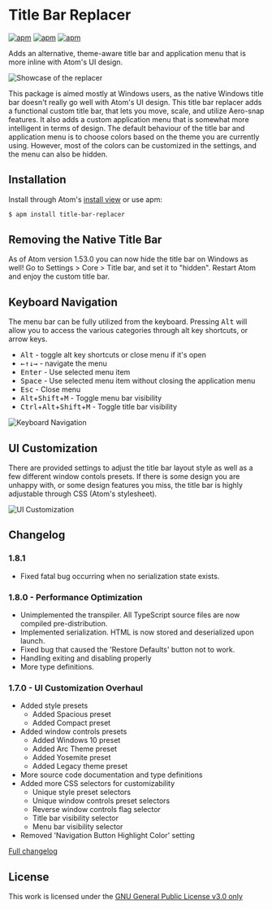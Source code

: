 # Title Bar Replacer

[![apm](https://flat.badgen.net/apm/license/title-bar-replacer)](https://atom.io/packages/title-bar-replacer)
[![apm](https://flat.badgen.net/apm/v/title-bar-replacer)](https://atom.io/packages/title-bar-replacer)
[![apm](https://flat.badgen.net/apm/dl/title-bar-replacer)](https://atom.io/packages/title-bar-replacer)

Adds an alternative, theme-aware title bar and application menu that is more inline with Atom's UI design.

![Showcase of the replacer](http://i.imgur.com/s4wUu5M.gif)

This package is aimed mostly at Windows users, as the native Windows title bar doesn't really go well with Atom's UI design. This title bar replacer adds a functional custom title bar, that lets you move, scale, and utilize Aero-snap features. It also adds a custom application menu that is somewhat more intelligent in terms of design. The default behaviour of the title bar and application menu is to choose colors based on the theme you are currently using. However, most of the colors can be customized in the settings, and the menu can also be hidden.

## Installation

Install through Atom's [install view](atom://settings-view/show-package?package=title-bar-replacer) or use apm:

```sh
$ apm install title-bar-replacer
```

## Removing the Native Title Bar

As of Atom version 1.53.0 you can now hide the title bar on Windows as well! Go to Settings > Core > Title bar, and set it to "hidden". Restart Atom and enjoy the custom title bar.

## Keyboard Navigation

The menu bar can be fully utilized from the keyboard. Pressing <kbd>Alt</kbd> will allow you to access the various categories through alt key shortcuts, or arrow keys.

-   <kbd>Alt</kbd> - toggle alt key shortcuts or close menu if it's open
-   <kbd>←</kbd><kbd>↑</kbd><kbd>↓</kbd><kbd>→</kbd> - navigate the menu
-   <kbd>Enter</kbd> - Use selected menu item
-   <kbd>Space</kbd> - Use selected menu item without closing the application menu
-   <kbd>Esc</kbd> - Close menu
-   <kbd>Alt</kbd>+<kbd>Shift</kbd>+<kbd>M</kbd> - Toggle menu bar visibility
-   <kbd>Ctrl</kbd>+<kbd>Alt</kbd>+<kbd>Shift</kbd>+<kbd>M</kbd> - Toggle title bar visibility

![Keyboard Navigation](http://i.imgur.com/WeAerzg.gif)

## UI Customization

There are provided settings to adjust the title bar layout style as well as a few different window contols presets. If there is some design you are unhappy with, or some design features you miss, the title bar is highly adjustable through CSS (Atom's stylesheet).

![UI Customization](https://i.imgur.com/XkEmfzB.gif)

## Changelog

### 1.8.1

-   Fixed fatal bug occurring when no serialization state exists.

### 1.8.0 - Performance Optimization

-   Unimplemented the transpiler. All TypeScript source files are now compiled pre-distribution.
-   Implemented serialization. HTML is now stored and deserialized upon launch.
-   Fixed bug that caused the 'Restore Defaults' button not to work.
-   Handling exiting and disabling properly
-   More type definitions.

### 1.7.0 - UI Customization Overhaul

-   Added style presets
    -   Added Spacious preset
    -   Added Compact preset
-   Added window controls presets
    -   Added Windows 10 preset
    -   Added Arc Theme preset
    -   Added Yosemite preset
    -   Added Legacy theme preset
-   More source code documentation and type definitions
-   Added more CSS selectors for customizability
    -   Unique style preset selectors
    -   Unique window controls preset selectors
    -   Reverse window controls flag selector
    -   Title bar visibility selector
    -   Menu bar visibility selector
-   Removed 'Navigation Button Highlight Color' setting

[Full changelog](https://github.com/sindrets/atom-title-bar-replacer/blob/master/CHANGELOG.md)

## License

This work is licensed under the [GNU General Public License v3.0 only](LICENSE)
